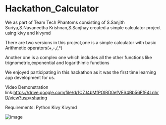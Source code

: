 # Hackathon_Calculator
 
 We as part of Team Tech Phantoms consisting of S.Sanjith Suriya,S.Navaneetha Krishnan,S.Sanjhay created a simple calculator project using kivy and kivymd
 
 There are two versions in this project,one is a simple calculator with basic Arithmetic operators(+,-,/,*)
 
 Another one is a complex one which includes all the other functions like trignometric,exponential and logarithimic functions
 
 We enjoyed participating in this hackathon as it was the first time learning app development for us.
 
 Video Demonstration link:https://drive.google.com/file/d/1C7J4bMfPOIBD0efVES4Bb56FfE4LnhrD/view?usp=sharing


Requirements:
Python
Kivy
Kivymd

![image](https://user-images.githubusercontent.com/69067790/156915515-1b2fe113-5206-4594-bd59-437572752184.png)
